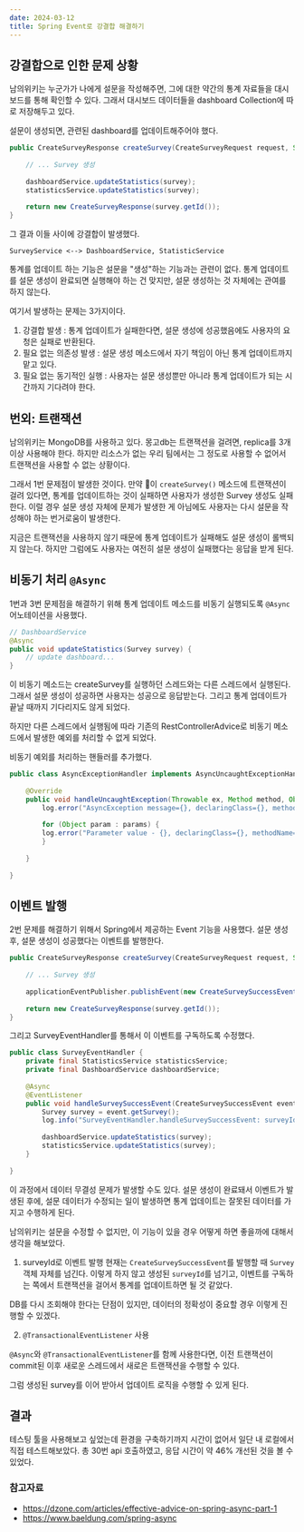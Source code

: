 ```yaml
---
date: 2024-03-12
title: Spring Event로 강결합 해결하기
---
```



## 강결합으로 인한 문제 상황

남의위키는 누군가가 나에게 설문을 작성해주면, 그에 대한 약간의 통계 자료들을 대시보드를 통해 확인할 수 있다.
그래서 대시보드 데이터들을 dashboard Collection에 따로 저장해두고 있다.

설문이 생성되면, 관련된 dashboard를 업데이트해주어야 했다.

```java
public CreateSurveyResponse createSurvey(CreateSurveyRequest request, String accessToken) {
	
	// ... Survey 생성  
	  
	dashboardService.updateStatistics(survey);  
	statisticsService.updateStatistics(survey);  
	  
	return new CreateSurveyResponse(survey.getId());  
}
```

그 결과 이들 사이에 강결합이 발생했다.

```
SurveyService <--> DashboardService, StatisticService 
```


통계를 업데이트 하는 기능은 설문을 "생성"하는 기능과는 관련이 없다.
통계 업데이트를 설문 생성이 완료되면 실행해야 하는 건 맞지만, 설문 생성하는 것 자체에는 관여를 하지 않는다.

여기서 발생하는 문제는 3가지이다.
1. 강결합 발생 : 통계 업데이트가 실패한다면, 설문 생성에 성공했음에도 사용자의 요청은 실패로 반환된다.
2. 필요 없는 의존성 발생 : 설문 생성 메소드에서 자기 책임이 아닌 통계 업데이트까지 맡고 있다.
3. 필요 없는 동기적인 실행 : 사용자는 설문 생성뿐만 아니라 통계 업데이트가 되는 시간까지 기다려야 한다.


## 번외: 트랜잭션

남의위키는 MongoDB를 사용하고 있다. 몽고db는 트랜잭션을 걸려면, replica를 3개 이상 사용해야 한다.
하지만 리소스가 없는 우리 팀에서는 그 정도로 사용할 수 없어서 트랜잭션을 사용할 수 없는 상황이다.

그래서 1번 문제점이 발생한 것이다. 
만약 이 `createSurvey()` 메소드에 트랜잭션이 걸려 있다면, 통계를 업데이트하는 것이 실패하면 사용자가 생성한 Survey 생성도 실패한다.
이럴 경우 설문 생성 자체에 문제가 발생한 게 아님에도 사용자는 다시 설문을 작성해야 하는 번거로움이 발생한다.

지금은 트랜잭션을 사용하지 않기 때문에 통계 업데이트가 실패해도 설문 생성이 롤백되지 않는다.
하지만 그럼에도 사용자는 여전히 설문 생성이 실패했다는 응답을 받게 된다.


## 비동기 처리 `@Async`

1번과 3번 문제점을 해결하기 위해 통계 업데이트 메소드를 비동기 실행되도록 `@Async` 어노테이션을 사용했다.

```java
// DashboardService
@Async  
public void updateStatistics(Survey survey) {
	// update dashboard...
}
```


이 비동기 메소드는 createSurvey를 실행하던 스레드와는 다른 스레드에서 실행된다. 
그래서 설문 생성이 성공하면 사용자는 성공으로 응답받는다. 그리고 통계 업데이트가 끝날 때까지 기다리지도 않게 되었다.

하지만 다른 스레드에서 실행됨에 따라 기존의 RestControllerAdvice로 비동기 메소드에서 발생한 예외를 처리할 수 없게 되었다.

비동기 예외를 처리하는 핸들러를 추가했다.

```java
public class AsyncExceptionHandler implements AsyncUncaughtExceptionHandler {  
  
	@Override  
	public void handleUncaughtException(Throwable ex, Method method, Object... params) {  
		log.error("AsyncException message={}, declaringClass={}, methodName={}", ex.getMessage(), method.getDeclaringClass(), method.getName(), ex);  
		  
		for (Object param : params) {  
		log.error("Parameter value - {}, declaringClass={}, methodName={}", param, method.getDeclaringClass(), method.getName());  
		}  
	  
	}  
  
}
```



## 이벤트 발행

2번 문제를 해결하기 위해서 Spring에서 제공하는 Event 기능을 사용했다.
설문 생성 후, 설문 생성이 성공했다는 이벤트를 발행한다.

```java
public CreateSurveyResponse createSurvey(CreateSurveyRequest request, String accessToken) {
	
	// ... Survey 생성  
	  
	applicationEventPublisher.publishEvent(new CreateSurveySuccessEvent(survey));
	  
	return new CreateSurveyResponse(survey.getId());  
}
```


그리고 SurveyEventHandler를 통해서 이 이벤트를 구독하도록 수정했다.

```java
public class SurveyEventHandler {  
	private final StatisticsService statisticsService;  
	private final DashboardService dashboardService;  
	  
	@Async  
	@EventListener  
	public void handleSurveySuccessEvent(CreateSurveySuccessEvent event) {  
		Survey survey = event.getSurvey();  
		log.info("SurveyEventHandler.handleSurveySuccessEvent: surveyId={}", survey.getId());  
		  
		dashboardService.updateStatistics(survey);  
		statisticsService.updateStatistics(survey);  
	}  
	  
}
```


이 과정에서 데이터 무결성 문제가 발생할 수도 있다. 
설문 생성이 완료돼서 이벤트가 발생된 후에, 설문 데이터가 수정되는 일이 발생하면 통계 업데이트는 잘못된 데이터를 가지고 수행하게 된다.

남의위키는 설문을 수정할 수 없지만, 이 기능이 있을 경우 어떻게 하면 좋을까에 대해서 생각을 해보았다.

1. surveyId로 이벤트 발행
현재는 `CreateSurveySuccessEvent`를 발행할 때 `Survey` 객체 자체를 넘긴다.
이렇게 하지 않고 생성된 `surveyId`를 넘기고, 이벤트를 구독하는 쪽에서 트랜잭션을 걸어서 통계를 업데이트하면 될 것 같았다.

DB를 다시 조회해야 한다는 단점이 있지만, 데이터의 정확성이 중요할 경우 이렇게 진행할 수 있겠다.

2. `@TransactionalEventListener` 사용

`@Async`와 `@TransactionalEventListener`를 함께 사용한다면, 이전 트랜잭션이 commit된 이후 새로운 스레드에서 새로은 트랜잭션을 수행할 수 있다.

그럼 생성된 survey를 이어 받아서 업데이트 로직을 수행할 수 있게 된다.



## 결과


테스팅 툴을 사용해보고 싶었는데 환경을 구축하기까지 시간이 없어서 일단 내 로컬에서 직접 테스트해보았다.
총 30번 api 호출하였고, 응답 시간이 약 46% 개선된 것을 볼 수 있었다.


### 참고자료
- https://dzone.com/articles/effective-advice-on-spring-async-part-1
- https://www.baeldung.com/spring-async

